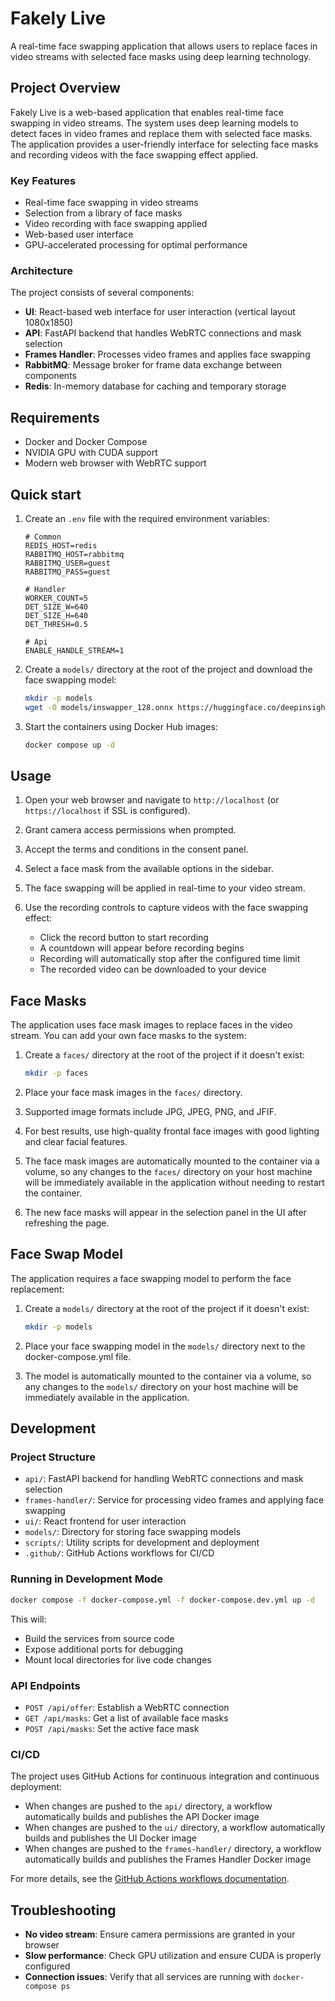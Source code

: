 # Fakely Live

A real-time face swapping application that allows users to replace faces in video streams with selected face masks using deep learning technology.

## Project Overview

Fakely Live is a web-based application that enables real-time face swapping in video streams. The system uses deep learning models to detect faces in video frames and replace them with selected face masks. The application provides a user-friendly interface for selecting face masks and recording videos with the face swapping effect applied.

### Key Features

- Real-time face swapping in video streams
- Selection from a library of face masks
- Video recording with face swapping applied
- Web-based user interface
- GPU-accelerated processing for optimal performance

### Architecture

The project consists of several components:

- **UI**: React-based web interface for user interaction (vertical layout 1080x1850)
- **API**: FastAPI backend that handles WebRTC connections and mask selection
- **Frames Handler**: Processes video frames and applies face swapping
- **RabbitMQ**: Message broker for frame data exchange between components
- **Redis**: In-memory database for caching and temporary storage

## Requirements

- Docker and Docker Compose
- NVIDIA GPU with CUDA support
- Modern web browser with WebRTC support

## Quick start

1. Create an `.env` file with the required environment variables:
   ```
   # Common
   REDIS_HOST=redis
   RABBITMQ_HOST=rabbitmq
   RABBITMQ_USER=guest
   RABBITMQ_PASS=guest

   # Handler
   WORKER_COUNT=5
   DET_SIZE_W=640
   DET_SIZE_H=640
   DET_THRESH=0.5

   # Api
   ENABLE_HANDLE_STREAM=1
   ```

2. Create a `models/` directory at the root of the project and download the face swapping model:
   ```bash
   mkdir -p models
   wget -O models/inswapper_128.onnx https://huggingface.co/deepinsight/inswapper/resolve/main/inswapper_128.onnx
   ```

3. Start the containers using Docker Hub images:
   ```bash
   docker compose up -d
   ```

## Usage

1. Open your web browser and navigate to `http://localhost` (or `https://localhost` if SSL is configured).

2. Grant camera access permissions when prompted.

3. Accept the terms and conditions in the consent panel.

4. Select a face mask from the available options in the sidebar.

5. The face swapping will be applied in real-time to your video stream.

6. Use the recording controls to capture videos with the face swapping effect:
   - Click the record button to start recording
   - A countdown will appear before recording begins
   - Recording will automatically stop after the configured time limit
   - The recorded video can be downloaded to your device

## Face Masks

The application uses face mask images to replace faces in the video stream. You can add your own face masks to the system:

1. Create a `faces/` directory at the root of the project if it doesn't exist:
   ```bash
   mkdir -p faces
   ```

2. Place your face mask images in the `faces/` directory.
3. Supported image formats include JPG, JPEG, PNG, and JFIF.
4. For best results, use high-quality frontal face images with good lighting and clear facial features.
5. The face mask images are automatically mounted to the container via a volume, so any changes to the `faces/` directory on your host machine will be immediately available in the application without needing to restart the container.
6. The new face masks will appear in the selection panel in the UI after refreshing the page.

## Face Swap Model

The application requires a face swapping model to perform the face replacement:

1. Create a `models/` directory at the root of the project if it doesn't exist:
   ```bash
   mkdir -p models
   ```

2. Place your face swapping model in the `models/` directory next to the docker-compose.yml file.
3. The model is automatically mounted to the container via a volume, so any changes to the `models/` directory on your host machine will be immediately available in the application.

## Development

### Project Structure

- `api/`: FastAPI backend for handling WebRTC connections and mask selection
- `frames-handler/`: Service for processing video frames and applying face swapping
- `ui/`: React frontend for user interaction
- `models/`: Directory for storing face swapping models
- `scripts/`: Utility scripts for development and deployment
- `.github/`: GitHub Actions workflows for CI/CD

### Running in Development Mode

```bash
docker compose -f docker-compose.yml -f docker-compose.dev.yml up -d
```

This will:
- Build the services from source code
- Expose additional ports for debugging
- Mount local directories for live code changes

### API Endpoints

- `POST /api/offer`: Establish a WebRTC connection
- `GET /api/masks`: Get a list of available face masks
- `POST /api/masks`: Set the active face mask

### CI/CD

The project uses GitHub Actions for continuous integration and continuous deployment:

- When changes are pushed to the `api/` directory, a workflow automatically builds and publishes the API Docker image
- When changes are pushed to the `ui/` directory, a workflow automatically builds and publishes the UI Docker image
- When changes are pushed to the `frames-handler/` directory, a workflow automatically builds and publishes the Frames Handler Docker image

For more details, see the [GitHub Actions workflows documentation](.github/README.md).

## Troubleshooting

- **No video stream**: Ensure camera permissions are granted in your browser
- **Slow performance**: Check GPU utilization and ensure CUDA is properly configured
- **Connection issues**: Verify that all services are running with `docker-compose ps`

